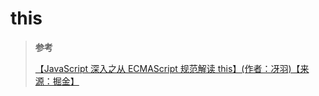 # this

> **参考**
>
> [【JavaScript 深入之从 ECMAScript 规范解读 this】(作者：冴羽)【来源：掘金】](https://juejin.cn/post/6844903473872371725)
